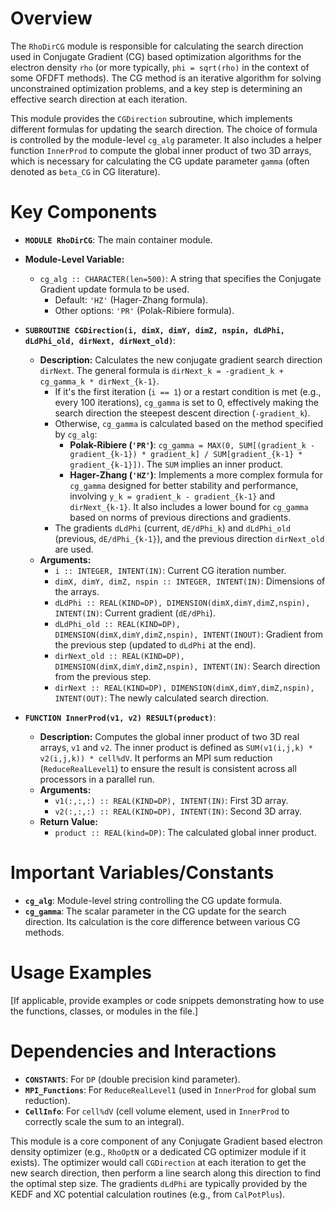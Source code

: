 # Overview

The `RhoDirCG` module is responsible for calculating the search direction used in Conjugate Gradient (CG) based optimization algorithms for the electron density `rho` (or more typically, `phi = sqrt(rho)` in the context of some OFDFT methods). The CG method is an iterative algorithm for solving unconstrained optimization problems, and a key step is determining an effective search direction at each iteration.

This module provides the `CGDirection` subroutine, which implements different formulas for updating the search direction. The choice of formula is controlled by the module-level `cg_alg` parameter. It also includes a helper function `InnerProd` to compute the global inner product of two 3D arrays, which is necessary for calculating the CG update parameter `gamma` (often denoted as `beta_CG` in CG literature).

# Key Components

- **`MODULE RhoDirCG`**: The main container module.

- **Module-Level Variable:**
    - `cg_alg :: CHARACTER(len=500)`: A string that specifies the Conjugate Gradient update formula to be used.
        - Default: `'HZ'` (Hager-Zhang formula).
        - Other options: `'PR'` (Polak-Ribiere formula).

- **`SUBROUTINE CGDirection(i, dimX, dimY, dimZ, nspin, dLdPhi, dLdPhi_old, dirNext, dirNext_old)`**:
  - **Description:** Calculates the new conjugate gradient search direction `dirNext`.
    The general formula is `dirNext_k = -gradient_k + cg_gamma_k * dirNext_{k-1}`.
    - If it's the first iteration (`i == 1`) or a restart condition is met (e.g., every 100 iterations), `cg_gamma` is set to 0, effectively making the search direction the steepest descent direction (`-gradient_k`).
    - Otherwise, `cg_gamma` is calculated based on the method specified by `cg_alg`:
        - **Polak-Ribiere (`'PR'`)**: `cg_gamma = MAX(0, SUM[(gradient_k - gradient_{k-1}) * gradient_k] / SUM[gradient_{k-1} * gradient_{k-1}])`. The `SUM` implies an inner product.
        - **Hager-Zhang (`'HZ'`)**: Implements a more complex formula for `cg_gamma` designed for better stability and performance, involving `y_k = gradient_k - gradient_{k-1}` and `dirNext_{k-1}`. It also includes a lower bound for `cg_gamma` based on norms of previous directions and gradients.
    - The gradients `dLdPhi` (current, `dE/dPhi_k`) and `dLdPhi_old` (previous, `dE/dPhi_{k-1}`), and the previous direction `dirNext_old` are used.
  - **Arguments:**
    - `i :: INTEGER, INTENT(IN)`: Current CG iteration number.
    - `dimX, dimY, dimZ, nspin :: INTEGER, INTENT(IN)`: Dimensions of the arrays.
    - `dLdPhi :: REAL(KIND=DP), DIMENSION(dimX,dimY,dimZ,nspin), INTENT(IN)`: Current gradient (`dE/dPhi`).
    - `dLdPhi_old :: REAL(KIND=DP), DIMENSION(dimX,dimY,dimZ,nspin), INTENT(INOUT)`: Gradient from the previous step (updated to `dLdPhi` at the end).
    - `dirNext_old :: REAL(KIND=DP), DIMENSION(dimX,dimY,dimZ,nspin), INTENT(IN)`: Search direction from the previous step.
    - `dirNext :: REAL(KIND=DP), DIMENSION(dimX,dimY,dimZ,nspin), INTENT(OUT)`: The newly calculated search direction.

- **`FUNCTION InnerProd(v1, v2) RESULT(product)`**:
  - **Description:** Computes the global inner product of two 3D real arrays, `v1` and `v2`. The inner product is defined as `SUM(v1(i,j,k) * v2(i,j,k)) * cell%dV`. It performs an MPI sum reduction (`ReduceRealLevel1`) to ensure the result is consistent across all processors in a parallel run.
  - **Arguments:**
    - `v1(:,:,:) :: REAL(KIND=DP), INTENT(IN)`: First 3D array.
    - `v2(:,:,:) :: REAL(KIND=DP), INTENT(IN)`: Second 3D array.
  - **Return Value:**
    - `product :: REAL(kind=DP)`: The calculated global inner product.

# Important Variables/Constants

- **`cg_alg`**: Module-level string controlling the CG update formula.
- **`cg_gamma`**: The scalar parameter in the CG update for the search direction. Its calculation is the core difference between various CG methods.

# Usage Examples

[If applicable, provide examples or code snippets demonstrating how to use the functions, classes, or modules in the file.]

# Dependencies and Interactions

- **`CONSTANTS`**: For `DP` (double precision kind parameter).
- **`MPI_Functions`**: For `ReduceRealLevel1` (used in `InnerProd` for global sum reduction).
- **`CellInfo`**: For `cell%dV` (cell volume element, used in `InnerProd` to correctly scale the sum to an integral).

This module is a core component of any Conjugate Gradient based electron density optimizer (e.g., `RhoOptN` or a dedicated CG optimizer module if it exists). The optimizer would call `CGDirection` at each iteration to get the new search direction, then perform a line search along this direction to find the optimal step size. The gradients `dLdPhi` are typically provided by the KEDF and XC potential calculation routines (e.g., from `CalPotPlus`).
